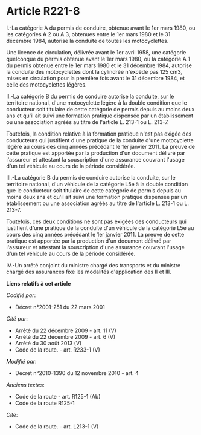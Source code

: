 # Article R221-8

I.-La catégorie A du permis de conduire, obtenue avant le 1er mars 1980, ou les catégories A 2 ou A 3, obtenues entre le 1er
mars 1980 et le 31 décembre 1984, autorise la conduite de toutes les motocyclettes. 

Une licence de circulation, délivrée avant le 1er avril 1958, une catégorie quelconque du permis obtenue avant le 1er mars
1980, ou la catégorie A 1 du permis obtenue entre le 1er mars 1980 et le 31 décembre 1984, autorise la conduite des
motocyclettes dont la cylindrée n'excède pas 125 cm3, mises en circulation pour la première fois avant le 31 décembre 1984,
et celle des motocyclettes légères. 

II.-La catégorie B du permis de conduire autorise la conduite, sur le territoire national, d'une motocyclette légère à la
double condition que le conducteur soit titulaire de cette catégorie de permis depuis au moins deux ans et qu'il ait suivi
une formation pratique dispensée par un établissement ou une association agréés au titre de l'article L. 213-1 ou L. 213-7. 

Toutefois, la condition relative à la formation pratique n'est pas exigée des conducteurs qui justifient d'une pratique de la
conduite d'une motocyclette légère au cours des cinq années précédant le 1er janvier 2011. La preuve de cette pratique est
apportée par la production d'un document délivré par l'assureur et attestant la souscription d'une assurance couvrant l'usage
d'un tel véhicule au cours de la période considérée. 

III.-La catégorie B du permis de conduire autorise la conduite, sur le territoire national, d'un véhicule de la catégorie L5e
à la double condition que le conducteur soit titulaire de cette catégorie de permis depuis au moins deux ans et qu'il ait
suivi une formation pratique dispensée par un établissement ou une association agréés au titre de l'article L. 213-1 ou L.
213-7.

Toutefois, ces deux conditions ne sont pas exigées des conducteurs qui justifient d'une pratique de la conduite d'un véhicule
de la catégorie L5e au cours des cinq années précédant le 1er janvier 2011. La preuve de cette pratique est apportée par la
production d'un document délivré par l'assureur et attestant la souscription d'une assurance couvrant l'usage d'un tel
véhicule au cours de la période considérée. 

IV.-Un arrêté conjoint du ministre chargé des transports et du ministre chargé des assurances fixe les modalités
d'application des II et III.

**Liens relatifs à cet article**

_Codifié par_:

  - Décret n°2001-251 du 22 mars 2001

_Cité par_:

  - Arrêté du 22 décembre 2009 - art. 11 (V)
  - Arrêté du 22 décembre 2009 - art. 6 (V)
  - Arrêté du 30 août 2013 (V)
  - Code de la route. - art. R233-1 (V)

_Modifié par_:

  - Décret n°2010-1390 du 12 novembre 2010 - art. 4

_Anciens textes_:

  - Code de la route - art. R125-1 (Ab)
  - Code de la route R125-1

_Cite_:

  - Code de la route. - art. L213-1 (V)
